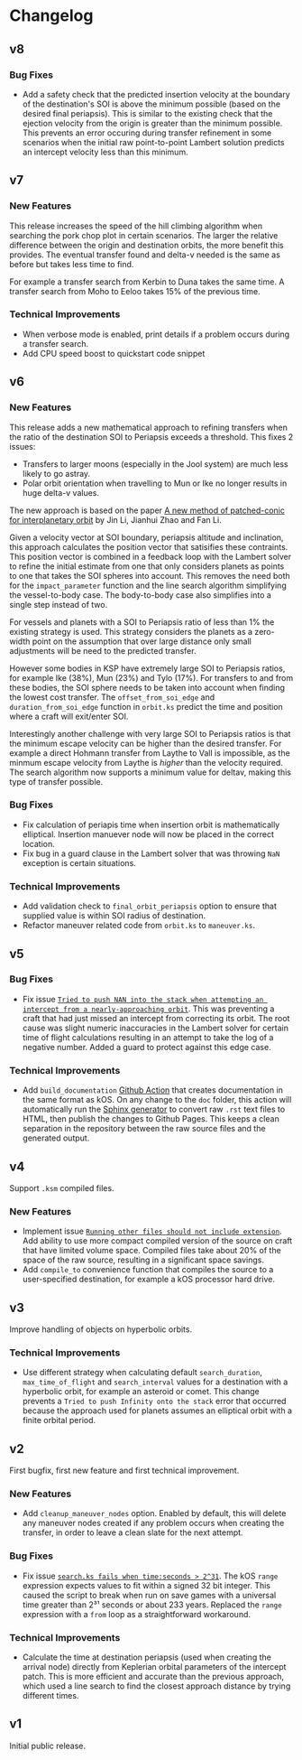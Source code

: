 # Changelog

## v8

### Bug Fixes
* Add a safety check that the predicted insertion velocity at the boundary of the destination's SOI is above the minimum possible (based on the desired final periapsis). This is similar to the existing check that the ejection velocity from the origin is greater than the minimum possible. This prevents an error occuring during transfer refinement in some scenarios when the initial raw point-to-point Lambert solution predicts an intercept velocity less than this minimum.

## v7

### New Features
This release increases the speed of the hill climbing algorithm when searching the pork chop plot in certain scenarios. The larger the relative difference between the origin and destination orbits, the more benefit this provides. The eventual transfer found and delta-v needed is the same as before but takes less time to find.

For example a transfer search from Kerbin to Duna takes the same time. A transfer search from Moho to Eeloo takes 15% of the previous time.

### Technical Improvements
* When verbose mode is enabled, print details if a problem occurs during a transfer search. 
* Add CPU speed boost to quickstart code snippet

## v6

### New Features

This release adds a new mathematical approach to refining transfers when the ratio of the destination SOI to Periapsis exceeds a threshold. This fixes 2 issues:
* Transfers to larger moons (especially in the Jool system) are much less likely to go astray.
* Polar orbit orientation when travelling to Mun or Ike no longer results in huge delta-v values.

The new approach is based on the paper [A new method of patched-conic for interplanetary orbit](https://doi.org/10.1016/j.ijleo.2017.10.153) by Jin Li, Jianhui Zhao and Fan Li.

Given a velocity vector at SOI boundary, periapsis altitude and inclination, this approach calculates the position vector that satisifies these contraints. This position vector is combined in a feedback loop with the Lambert solver to refine the initial estimate from one that only considers planets as points to one that takes the SOI spheres into account. This removes the need both for the `impact_parameter` function and the line search algorithm simplifying the vessel-to-body case. The body-to-body case also simplifies into a single step instead of two.

For vessels and planets with a SOI to Periapsis ratio of less than 1% the existing strategy is used. This strategy considers the planets as a zero-width point on the assumption that over large distance only small adjustments will be need to the predicted transfer.

However some bodies in KSP have extremely large SOI to Periapsis ratios, for example Ike (38%), Mun (23%) and Tylo (17%). For transfers to and from these bodies, the SOI sphere needs to be taken into account when finding the lowest cost transfer. The `offset_from_soi_edge` and `duration_from_soi_edge` function in `orbit.ks` predict the time and position where a craft will exit/enter SOI.

Interestingly another challenge with very large SOI to Periapsis ratios is that the minimum escape velocity can be higher than the desired transfer. For example a direct Hohmann transfer from Laythe to Vall is impossible, as the minmum escape velocity from Laythe is *higher* than the velocity required. The search algorithm now supports a minimum value for deltav, making this type of transfer possible.

### Bug Fixes
* Fix calculation of periapis time when insertion orbit is mathematically elliptical. Insertion manuever node will now be placed in the correct location.
* Fix bug in a guard clause in the Lambert solver that was throwing `NaN` exception is certain situations.

### Technical Improvements
* Add validation check to `final_orbit_periapsis` option to ensure that supplied value is within SOI radius of destination.
* Refactor maneuver related code from `orbit.ks` to `maneuver.ks`.

## v5

### Bug Fixes
* Fix issue [`Tried to push NAN into the stack when attempting an intercept from a nearly-approaching orbit`](https://github.com/maneatingape/rsvp/issues/6). This was preventing a craft that had just missed an intercept from correcting its orbit. The root cause was slight numeric inaccuracies in the Lambert solver for certain time of flight calculations resulting in an attempt to take the log of a negative number. Added a guard to protect against this edge case.

### Technical Improvements
* Add `build_documentation` [Github Action](https://github.com/features/actions) that creates documentation in the same format as kOS. On any change to the `doc` folder, this action will automatically run the [Sphinx generator](https://www.sphinx-doc.org/en/master/) to convert raw `.rst` text files to HTML, then publish the changes to Github Pages. This keeps a clean separation in the repository between the raw source files and the generated output.

## v4

Support `.ksm` compiled files.

### New Features
* Implement issue [`Running other files should not include extension`](https://github.com/maneatingape/rsvp/issues/5). Add ability to use more compact compiled version of the source on craft that have limited volume space. Compiled files take about 20% of the space of the raw source, resulting in a significant space savings.
* Add `compile_to` convenience function that compiles the source to a user-specified destination, for example a kOS processor hard drive.

## v3

Improve handling of objects on hyperbolic orbits.

### Technical Improvements
* Use different strategy when calculating default `search_duration`, `max_time_of_flight` and `search_interval` values for a destination with a hyperbolic orbit, for example an asteroid or comet. This change prevents a `Tried to push Infinity onto the stack` error that occurred because the approach used for planets assumes an elliptical orbit with a finite orbital period.

## v2

First bugfix, first new feature and first technical improvement.

### New Features
* Add `cleanup_maneuver_nodes` option. Enabled by default, this will delete any maneuver nodes created if any problem occurs when creating the transfer, in order to leave a clean slate for the next attempt.

### Bug Fixes
* Fix issue [`search.ks fails when time:seconds > 2^31`](https://github.com/maneatingape/rsvp/issues/4). The kOS `range` expression expects values to fit within a signed 32 bit integer. This caused the script to break when run on save games with a universal time greater than 2³¹ seconds or about 233 years. Replaced the `range` expression with a `from` loop as a straightforward workaround.

### Technical Improvements
* Calculate the time at destination periapsis (used when creating the arrival node) directly from Keplerian orbital parameters of the intercept patch. This is more efficient and accurate than the previous approach, which used a line search to find the closest approach distance by trying different times.

## v1

Initial public release.